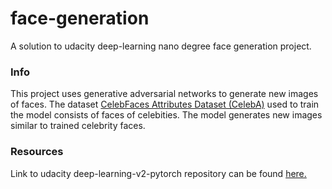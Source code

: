 # face-generation
A solution to udacity deep-learning nano degree face generation project.

### Info
This project uses generative adversarial networks to generate new images of faces. The dataset 
[CelebFaces Attributes Dataset (CelebA)](http://mmlab.ie.cuhk.edu.hk/projects/CelebA.html) 
used to train the model consists of faces of celebities. 
The model generates new images similar to trained celebrity faces.


### Resources
Link to udacity deep-learning-v2-pytorch repository can be found [here.](https://github.com/udacity/deep-learning-v2-pytorch)

